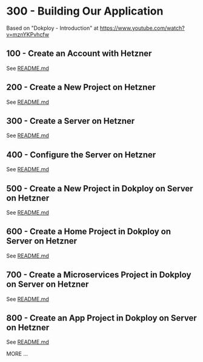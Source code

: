 # 300 - Building Our Application

Based on "Dokploy - Introduction" at https://www.youtube.com/watch?v=mznYKPvhcfw

## 100 - Create an Account with Hetzner

See [README.md](./100/README.md)

## 200 - Create a New Project on Hetzner

See [README.md](./200/README.md)

## 300 - Create a Server on Hetzner

See [README.md](./300/README.md)

## 400 - Configure the Server on Hetzner

See [README.md](./400/README.md)

## 500 - Create a New Project in Dokploy on Server on Hetzner

See [README.md](./500/README.md)

## 600 - Create a Home Project in Dokploy on Server on Hetzner

See [README.md](./600/README.md)

## 700 - Create a Microservices Project in Dokploy on Server on Hetzner

See [README.md](./700/README.md)

## 800 - Create an App Project in Dokploy on Server on Hetzner

See [README.md](./800/README.md)

MORE ...
